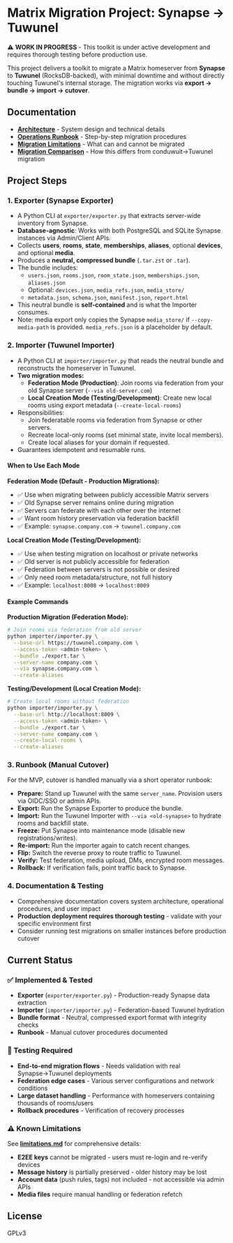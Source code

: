 # Matrix Migration Project: Synapse → Tuwunel

⚠️ **WORK IN PROGRESS** - This toolkit is under active development and requires thorough testing before production use.

This project delivers a toolkit to migrate a Matrix homeserver from **Synapse** to **Tuwunel** (RocksDB-backed), with minimal downtime and without directly touching Tuwunel's internal storage. The migration works via **export → bundle → import → cutover**.

## Documentation

- **[Architecture](architecture.md)** - System design and technical details
- **[Operations Runbook](operations-runbook.md)** - Step-by-step migration procedures
- **[Migration Limitations](limitations.md)** - What can and cannot be migrated
- **[Migration Comparison](comparison.md)** - How this differs from conduwuit→Tuwunel migration

## Project Steps

### 1. Exporter (Synapse Exporter)
- A Python CLI at `exporter/exporter.py` that extracts server-wide inventory from Synapse.
- **Database-agnostic**: Works with both PostgreSQL and SQLite Synapse instances via Admin/Client APIs.
- Collects **users**, **rooms**, **state**, **memberships**, **aliases**, optional **devices**, and optional **media**.
- Produces a **neutral, compressed bundle** (`.tar.zst` or `.tar`).
- The bundle includes:
  - `users.json`, `rooms.json`, `room_state.json`, `memberships.json`, `aliases.json`
  - Optional: `devices.json`, `media_refs.json`, `media_store/`
  - `metadata.json`, `schema.json`, `manifest.json`, `report.html`
- This neutral bundle is **self-contained** and is what the Importer consumes.
- Note: media export only copies the Synapse `media_store/` if `--copy-media-path` is provided. `media_refs.json` is a placeholder by default.

### 2. Importer (Tuwunel Importer)
- A Python CLI at `importer/importer.py` that reads the neutral bundle and reconstructs the homeserver in Tuwunel.
- **Two migration modes:**
  - **Federation Mode (Production)**: Join rooms via federation from your old Synapse server (`--via old-server.com`)
  - **Local Creation Mode (Testing/Development)**: Create new local rooms using export metadata (`--create-local-rooms`)
- Responsibilities:
  - Join federatable rooms via federation from Synapse or other servers.
  - Recreate local-only rooms (set minimal state, invite local members).
  - Create local aliases for your domain if requested.
- Guarantees idempotent and resumable runs.

#### When to Use Each Mode

**Federation Mode (Default - Production Migrations):**
- ✅ Use when migrating between publicly accessible Matrix servers
- ✅ Old Synapse server remains online during migration
- ✅ Servers can federate with each other over the internet
- ✅ Want room history preservation via federation backfill
- ✅ Example: `synapse.company.com` → `tuwunel.company.com`

**Local Creation Mode (Testing/Development):**
- ✅ Use when testing migration on localhost or private networks
- ✅ Old server is not publicly accessible for federation
- ✅ Federation between servers is not possible or desired
- ✅ Only need room metadata/structure, not full history
- ✅ Example: `localhost:8008` → `localhost:8009`

#### Example Commands

**Production Migration (Federation Mode):**
```bash
# Join rooms via federation from old server
python importer/importer.py \
  --base-url https://tuwunel.company.com \
  --access-token <admin-token> \
  --bundle ./export.tar \
  --server-name company.com \
  --via synapse.company.com \
  --create-aliases
```

**Testing/Development (Local Creation Mode):**
```bash
# Create local rooms without federation
python importer/importer.py \
  --base-url http://localhost:8009 \
  --access-token <admin-token> \
  --bundle ./export.tar \
  --server-name company.com \
  --create-local-rooms \
  --create-aliases
```

### 3. Runbook (Manual Cutover)
For the MVP, cutover is handled manually via a short operator runbook:
- **Prepare:** Stand up Tuwunel with the same `server_name`. Provision users via OIDC/SSO or admin APIs.
- **Export:** Run the Synapse Exporter to produce the bundle.
- **Import:** Run the Tuwunel Importer with `--via <old-synapse>` to hydrate rooms and backfill state.
- **Freeze:** Put Synapse into maintenance mode (disable new registrations/writes).
- **Re-import:** Run the importer again to catch recent changes.
- **Flip:** Switch the reverse proxy to route traffic to Tuwunel.
- **Verify:** Test federation, media upload, DMs, encrypted room messages.
- **Rollback:** If verification fails, point traffic back to Synapse.

### 4. Documentation & Testing
- Comprehensive documentation covers system architecture, operational procedures, and user impact
- **Production deployment requires thorough testing** - validate with your specific environment first
- Consider running test migrations on smaller instances before production cutover

## Current Status

### ✅ Implemented & Tested
- **Exporter** (`exporter/exporter.py`) - Production-ready Synapse data extraction
- **Importer** (`importer/importer.py`) - Federation-based Tuwunel hydration
- **Bundle format** - Neutral, compressed export format with integrity checks
- **Runbook** - Manual cutover procedures documented

### 🚧 Testing Required
- **End-to-end migration flows** - Needs validation with real Synapse→Tuwunel deployments
- **Federation edge cases** - Various server configurations and network conditions
- **Large dataset handling** - Performance with homeservers containing thousands of rooms/users
- **Rollback procedures** - Verification of recovery processes

### ⚠️ Known Limitations
See **[limitations.md](limitations.md)** for comprehensive details:
- **E2EE keys** cannot be migrated - users must re-login and re-verify devices
- **Message history** is partially preserved - older history may be lost
- **Account data** (push rules, tags) not included - not accessible via admin APIs
- **Media files** require manual handling or federation refetch

## License
GPLv3
